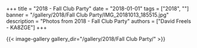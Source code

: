 +++
title = "2018 - Fall Club Party"
date = "2018-01-01"
tags = ["2018", ""]
banner = "/gallery/2018/Fall Club Party/IMG_20181013_185515.jpg"
description = "Photos from 2018 - Fall Club Party"
authors = ["David Freels - KA8ZGE"]
+++

{{< image-gallery gallery_dir="/gallery/2018/Fall Club Party/" >}}
